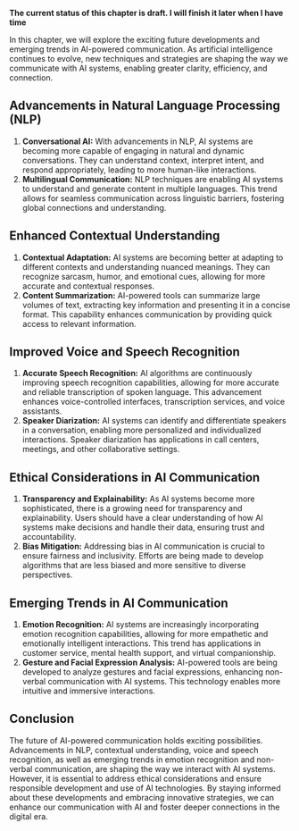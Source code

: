 **The current status of this chapter is draft. I will finish it later when I have time**

In this chapter, we will explore the exciting future developments and emerging trends in AI-powered communication. As artificial intelligence continues to evolve, new techniques and strategies are shaping the way we communicate with AI systems, enabling greater clarity, efficiency, and connection.

Advancements in Natural Language Processing (NLP)
-------------------------------------------------

1. **Conversational AI:** With advancements in NLP, AI systems are becoming more capable of engaging in natural and dynamic conversations. They can understand context, interpret intent, and respond appropriately, leading to more human-like interactions.
2. **Multilingual Communication:** NLP techniques are enabling AI systems to understand and generate content in multiple languages. This trend allows for seamless communication across linguistic barriers, fostering global connections and understanding.

Enhanced Contextual Understanding
---------------------------------

1. **Contextual Adaptation:** AI systems are becoming better at adapting to different contexts and understanding nuanced meanings. They can recognize sarcasm, humor, and emotional cues, allowing for more accurate and contextual responses.
2. **Content Summarization:** AI-powered tools can summarize large volumes of text, extracting key information and presenting it in a concise format. This capability enhances communication by providing quick access to relevant information.

Improved Voice and Speech Recognition
-------------------------------------

1. **Accurate Speech Recognition:** AI algorithms are continuously improving speech recognition capabilities, allowing for more accurate and reliable transcription of spoken language. This advancement enhances voice-controlled interfaces, transcription services, and voice assistants.
2. **Speaker Diarization:** AI systems can identify and differentiate speakers in a conversation, enabling more personalized and individualized interactions. Speaker diarization has applications in call centers, meetings, and other collaborative settings.

Ethical Considerations in AI Communication
------------------------------------------

1. **Transparency and Explainability:** As AI systems become more sophisticated, there is a growing need for transparency and explainability. Users should have a clear understanding of how AI systems make decisions and handle their data, ensuring trust and accountability.
2. **Bias Mitigation:** Addressing bias in AI communication is crucial to ensure fairness and inclusivity. Efforts are being made to develop algorithms that are less biased and more sensitive to diverse perspectives.

Emerging Trends in AI Communication
-----------------------------------

1. **Emotion Recognition:** AI systems are increasingly incorporating emotion recognition capabilities, allowing for more empathetic and emotionally intelligent interactions. This trend has applications in customer service, mental health support, and virtual companionship.
2. **Gesture and Facial Expression Analysis:** AI-powered tools are being developed to analyze gestures and facial expressions, enhancing non-verbal communication with AI systems. This technology enables more intuitive and immersive interactions.

Conclusion
----------

The future of AI-powered communication holds exciting possibilities. Advancements in NLP, contextual understanding, voice and speech recognition, as well as emerging trends in emotion recognition and non-verbal communication, are shaping the way we interact with AI systems. However, it is essential to address ethical considerations and ensure responsible development and use of AI technologies. By staying informed about these developments and embracing innovative strategies, we can enhance our communication with AI and foster deeper connections in the digital era.
